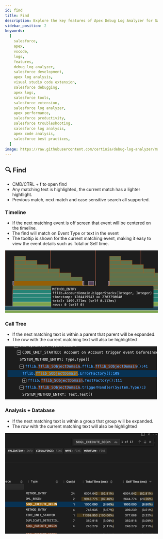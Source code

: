 ```yaml
---
id: find
title: Find
description: Explore the key features of Apex Debug Log Analyzer for Salesforce, including Timeline/Flame Chart, Call Tree, Analysis, Database, and Find functionality.
sidebar_position: 2
keywords:
  [
    salesforce,
    apex,
    vscode,
    logs,
    features,
    debug log analyzer,
    salesforce development,
    apex log analysis,
    visual studio code extension,
    salesforce debugging,
    apex logs,
    salesforce tools,
    salesforce extension,
    salesforce log analyzer,
    apex performance,
    salesforce productivity,
    salesforce troubleshooting,
    salesforce log analysis,
    apex code analysis,
    salesforce best practices,
  ]
image: https://raw.githubusercontent.com/certinia/debug-log-analyzer/main/lana/dist/images/lana-timeline.png
---
```


## 🔍 Find

- CMD/CTRL + f to open find
- Any matching text is highlighted, the current match has a lighter hightlight.
- Previous match, next match and case sensitive search all supported.

### Timeline

- If the next matching event is off screen that event will be centered on the timeline.
- The find will match on Event Type or text in the event
- The tooltip is shown for the current matching event, making it easy to view the event details such as Total or Self time.

![Timeline find](https://raw.githubusercontent.com/certinia/debug-log-analyzer/main/lana/dist/images/lana-timeline-find.png)

### Call Tree

- If the next matching text is within a parent that parent will be expanded.
- The row with the current matching text will also be highlighted

![Call Tree find](https://raw.githubusercontent.com/certinia/debug-log-analyzer/main/lana/dist/images/lana-calltree-find.png)

### Analysis + Database

- If the next matching text is within a group that group will be expanded.
- The row with the current matching text will also be highlighted

![Analysis find](https://raw.githubusercontent.com/certinia/debug-log-analyzer/main/lana/dist/images/lana-analysis-find.png)
